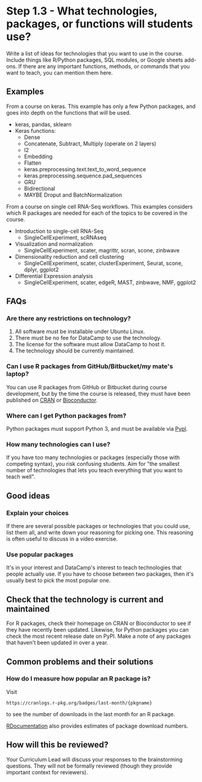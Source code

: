 # Step 1.3 - What technologies, packages, or functions will students use?

Write a list of ideas for technologies that you want to use in the course. Include things like R/Python packages, SQL modules, or Google sheets add-ons. If there are any important functions, methods, or commands that you want to teach, you can mention them here.


## Examples

From a course on keras. This example has only a few Python packages, and goes into depth on the functions that will be used.

- keras, pandas, sklearn
- Keras functions:
  - Dense
  - Concatenate, Subtract, Multiply (operate on 2 layers)
  - l2
  - Embedding
  - Flatten
  - keras.preprocessing.text.text_to_word_sequence
  - keras.preprocessing.sequence.pad_sequences
  - GRU
  - Bidirectional
  - MAYBE Droput and BatchNormalization

From a course on single cell RNA-Seq workflows. This examples considers which R packages are needed for each of the topics to be covered in the course.

- Introduction to single-cell RNA-Seq
  - SingleCellExperiment, scRNAseq
- Visualization and normalization
  - SingleCellExperiment, scater, magrittr, scran, scone, zinbwave
- Dimensionality reduction and cell clustering
  - SingleCellExperiment, scater, clusterExperiment, Seurat, scone, dplyr, ggplot2
- Differential Expression analysis
  - SingleCellExperiment, scater, edgeR, MAST, zinbwave, NMF, ggplot2


## FAQs

### Are there any restrictions on technology?

1. All software must be installable under Ubuntu Linux.
1. There must be no fee for DataCamp to use the technology.
1. The license for the software must allow DataCamp to host it.
1. The technology should be currently maintained.

### Can I use R packages from GitHub/Bitbucket/my mate's laptop?

You can use R packages from GitHub or Bitbucket during course development, but by the time the course is released, they must have been published on [CRAN](cran.r-project.org/web/packages/available_packages_by_name.html) or [Bioconductor](https://bioconductor.org/packages/release/BiocViews.html#___Software).

### Where can I get Python packages from?

Python packages must support Python 3, and must be available via [PypI](https://pypi.python.org/pypi).

### How many technologies can I use?

If you have too many technologies or packages (especially those with competing syntax), you risk confusing students.  Aim for "the smallest number of technologies that lets you teach everything that you want to teach well". 


## Good ideas

### Explain your choices

If there are several possible packages or technologies that you could use, list them all, and write down your reasoning for picking one. This reasoning is often useful to discuss in a video exercise.

### Use popular packages

It's in your interest and DataCamp's interest to teach technologies that people actually use. If you have to choose between two packages, then it's usually best to pick the most popular one. 

## Check that the technology is current and maintained

For R packages, check their homepage on CRAN or Bioconductor to see if they have recently been updated. Likewise, for Python packages you can check the most recent release date on PyPI. Make a note of any packages that haven't been updated in over a year.

## Common problems and their solutions

### How do I measure how popular an R package is?

Visit 

```
https://cranlogs.r-pkg.org/badges/last-month/{pkgname}
```

to see the number of downloads in the last month for an R package.

[RDocumentation](http://rdocumentation.org) also provides estimates of package download numbers.

## How will this be reviewed?

Your Curriculum Lead will discuss your responses to the brainstorming questions. They will not be formally reviewed (though they provide important context for reviewers).
